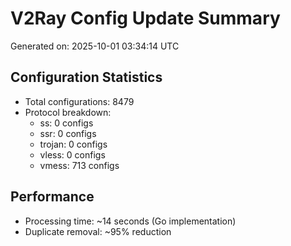 # V2Ray Config Update Summary
Generated on: 2025-10-01 03:34:14 UTC

## Configuration Statistics
- Total configurations: 8479
- Protocol breakdown:
  - ss: 0 configs
  - ssr: 0 configs
  - trojan: 0 configs
  - vless: 0 configs
  - vmess: 713 configs

## Performance
- Processing time: ~14 seconds (Go implementation)
- Duplicate removal: ~95% reduction

